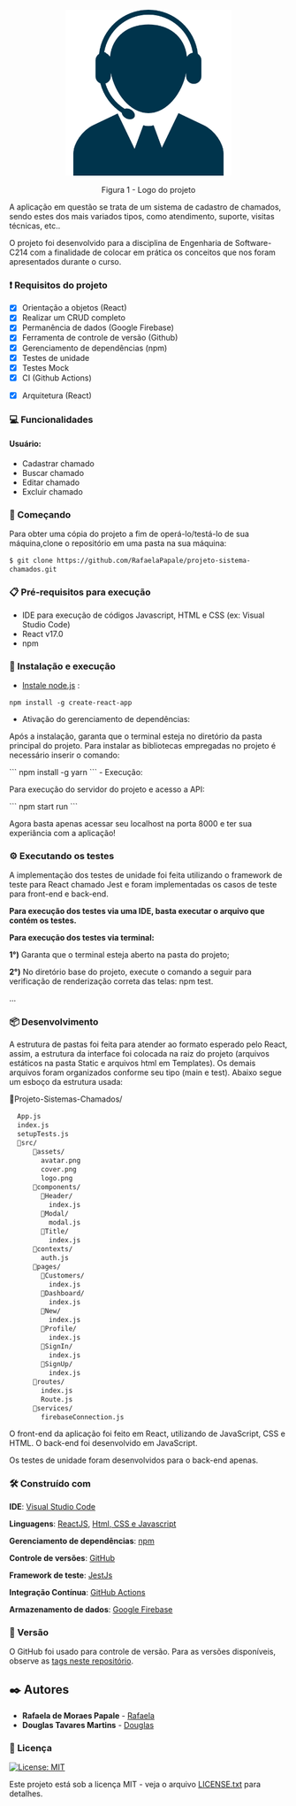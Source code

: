 <p align="center">
<img src="https://github.com/RafaelaPapale/projeto-sistema-chamados/blob/main/logo_readme.png" height="300" width="300" >
</p>
<p align="center">Figura 1 - Logo do projeto</p>


<p>A aplicação em questão se trata de um sistema de cadastro de chamados, sendo estes dos mais variados tipos, como atendimento, suporte, visitas técnicas, etc..</p>

<p>O projeto foi desenvolvido para a disciplina de Engenharia de Software-C214 com a finalidade de colocar em prática os conceitos que nos foram apresentados durante o curso. </p>

### ❗ Requisitos do projeto

- [x] Orientação a objetos (React)
- [x] Realizar um CRUD completo
- [x] Permanência de dados (Google Firebase)
- [x] Ferramenta de controle de versão (Github)
- [x] Gerenciamento de dependências (npm)
- [x] Testes de unidade
- [x] Testes Mock
- [x] CI (Github Actions)
<!-- - [x] 2 Padrões de projeto (Mediator e Singleton) -->
- [x] Arquitetura (React)

### 💻 Funcionalidades
#### Usuário:
- Cadastrar chamado
- Buscar chamado
- Editar chamado
- Excluir chamado


### 🚀 Começando
Para obter uma cópia do projeto a fim de operá-lo/testá-lo de sua máquina,clone o repositório em uma pasta na sua máquina:
```
$ git clone https://github.com/RafaelaPapale/projeto-sistema-chamados.git
```
### 📋 Pré-requisitos para execução
- IDE para execução de códigos Javascript, HTML e CSS (ex: Visual Studio Code)
- React v17.0
- npm 

### 🔧 Instalação e execução
- [Instale node.js](https://nodejs.org/en/) :
```
npm install -g create-react-app
```
- Ativação do gerenciamento de dependências:
<p>Após a instalação, garanta que o terminal esteja no diretório da pasta principal do projeto. Para instalar as bibliotecas empregadas no projeto é necessário inserir o comando:</p>
```
npm install -g yarn
```
- Execução:
<p>Para execução do servidor do projeto e acesso a API: </p>
```
npm start run
```
<p>Agora basta apenas acessar seu localhost na porta 8000 e ter sua experiância com a aplicação!</p>

### ⚙️ Executando os testes
A implementação dos testes de unidade  foi feita utilizando o framework de teste para React chamado Jest e foram implementadas os casos de teste para front-end e back-end.

**Para execução dos testes via uma IDE, basta executar o arquivo que contém os testes.**

**Para execução dos testes via terminal:**

**1°)** Garanta que o terminal esteja aberto na pasta do projeto;

**2°)** No diretório base do projeto, execute o comando a seguir para verificação de renderização correta das telas: npm test.

...




### 📦 Desenvolvimento
  A estrutura de pastas foi feita para atender ao formato esperado pelo React, assim, a estrutura da interface foi colocada na raiz do projeto (arquivos estáticos na pasta Static e arquivos html em Templates). Os demais arquivos foram organizados conforme seu tipo (main e test).
  Abaixo segue um esboço da estrutura usada:
  
  📂Projeto-Sistemas-Chamados/

      App.js
      index.js
      setupTests.js
      📂src/
          📂assets/
            avatar.png
            cover.png
            logo.png
          📂components/
            📂Header/
              index.js
            📂Modal/
              modal.js
            📂Title/
              index.js
          📂contexts/
            auth.js
          📂pages/
            📂Customers/
              index.js
            📂Dashboard/
              index.js
            📂New/
              index.js
            📂Profile/
              index.js
            📂SignIn/
              index.js
            📂SignUp/
              index.js
          📂routes/
            index.js
            Route.js
          📂services/
            firebaseConnection.js
                  
  
  O front-end da aplicação foi feito em React, utilizando de JavaScript, CSS e HTML. O back-end foi desenvolvido em JavaScript. 

  Os testes de unidade foram desenvolvidos para o back-end apenas.


### 🛠️ Construído com

**IDE**: [Visual Studio Code](https://code.visualstudio.com/)

**Linguagens**: [ReactJS](https://pt-br.reactjs.org/), [Html, CSS e Javascript](https://www.devmedia.com.br/primeiros-passos-no-html5-javascript-e-css3/25647)

**Gerenciamento de dependências**: [npm](https://www.npmjs.com/)

**Controle de versões**: [GitHub](https://github.com/)

**Framework de teste**: [JestJs](https://jestjs.io/pt-BR/)

**Integração Contínua**: [GitHub Actions](https://github.com/features/actions)

**Armazenamento de dados**: [Google Firebase](https://firebase.google.com/?hl=pt)


<!-- **Principais bibliotecas utilizadas**: 

 ... -->


### 📌 Versão
O GitHub foi usado para controle de versão. Para as versões disponíveis, observe as [tags neste repositório](https://github.com/RafaelaPapale/projeto-sistema-chamados/tags).

## ✒️ Autores

* **Rafaela de Moraes Papale** - [Rafaela](https://github.com/RafaelaPapale)
* **Douglas Tavares Martins** - [Douglas](https://github.com/tavares-douglas)

### 📄 Licença
[![License: MIT](https://img.shields.io/badge/License-MIT-yellow.svg)](https://badges.mit-license.org/)

Este projeto está sob a licença MIT - veja o arquivo [LICENSE.txt](https://github.com/SinaraPimenta/Projeto_C214_Armazem_MS/blob/main/LICENSE.txt) para detalhes.
